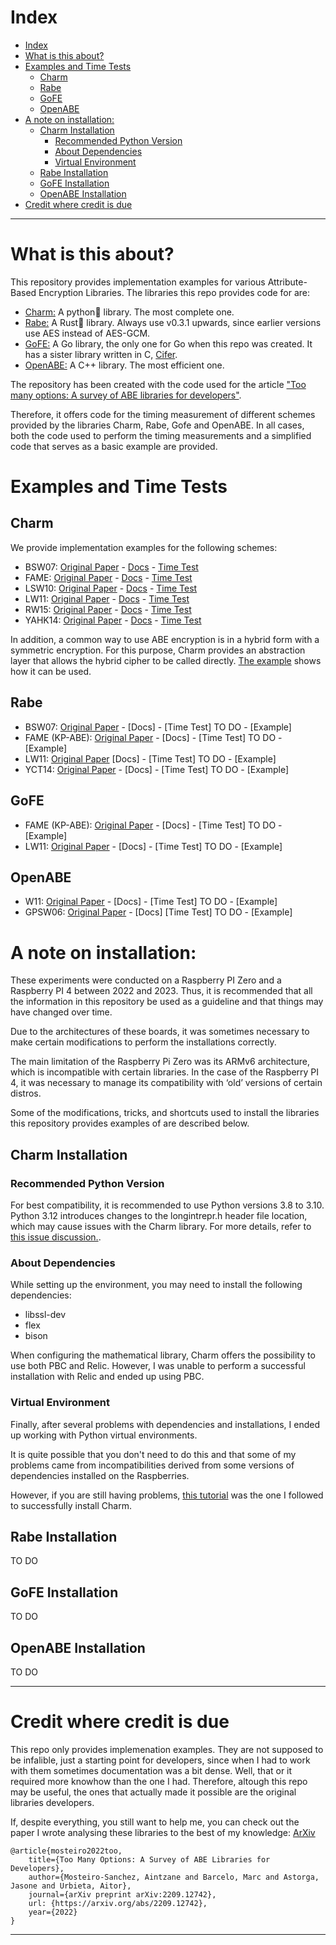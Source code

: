 # Index

- [Index](#index)
- [What is this about?](#what-is-this-about)
- [Examples and Time Tests](#examples-and-time-tests)
  - [Charm](#charm)
  - [Rabe](#rabe)
  - [GoFE](#gofe)
  - [OpenABE](#openabe)
- [A note on installation:](#a-note-on-installation)
  - [Charm Installation](#charm-installation)
    - [Recommended Python Version](#recommended-python-version)
    - [About Dependencies](#about-dependencies)
    - [Virtual Environment](#virtual-environment)
  - [Rabe Installation](#rabe-installation)
  - [GoFE Installation](#gofe-installation)
  - [OpenABE Installation](#openabe-installation)
- [Credit where credit is due](#credit-where-credit-is-due)

---

# What is this about?

This repository provides implementation examples for various Attribute-Based Encryption Libraries. The libraries this repo provides code for are:

- [Charm:](https://github.com/JHUISI/charm) A python🐍 library. The most complete one.
- [Rabe:](https://github.com/Fraunhofer-AISEC/rabe) A Rust🦀 library. Always use v0.3.1 upwards, since earlier versions use AES instead of AES-GCM.
- [GoFE:](https://github.com/fentec-project/gofe) A Go library, the only one for Go when this repo was created. It has a sister library written in C, [Cifer](https://github.com/fentec-project/CiFEr).
- [OpenABE:](https://github.com/zeutro/openabe) A C++ library. The most efficient one.

The repository has been created with the code used for the article ["Too many options: A survey of ABE libraries for developers"](https://arxiv.org/abs/2209.12742).

Therefore, it offers code for the timing measurement of different schemes provided by the libraries Charm, Rabe, Gofe and OpenABE. In all cases, both the code used to perform the timing measurements and a simplified code that serves as a basic example are provided.

# Examples and Time Tests

## Charm

We provide implementation examples for the following schemes:

- BSW07: [Original Paper](https://ieeexplore.ieee.org/stamp/stamp.jsp?arnumber=4223236&casa_token=sh82htu2-PsAAAAA:O3yMQkIpQ0tznUxEknLy0M8iwYZNGuS0fYbgMYAr5gIY9kHrq6cmnLocQ6TZNqsSnSPUCLvWnEyH&tag=1) - [Docs](https://jhuisi.github.io/charm/charm/schemes/abenc/abenc_bsw07.html) - [Time Test](Charm/TimeTests/BSW07.py)
- FAME: [Original Paper](https://eprint.iacr.org/2017/807.pdf?ref=https://githubhelp.com) - [Docs](https://jhuisi.github.io/charm/charm/schemes/abenc/ac17.html) - [Time Test](Charm/TimeTests/FAME_C17.py)
- LSW10: [Original Paper](https://eprint.iacr.org/2008/309.pdf) - [Docs](https://jhuisi.github.io/charm/charm/schemes/abenc/abenc_lsw08.html) - [Time Test](Charm/TimeTests/LSW10.py)
- LW11: [Original Paper](https://eprint.iacr.org/2010/351) - [Docs](https://jhuisi.github.io/charm/charm/schemes/abenc/dabe_aw11.html) - [Time Test](Charm/TimeTests/LW11/)
- RW15: [Original Paper](https://eprint.iacr.org/2015/016) - [Docs](https://jhuisi.github.io/charm/charm/schemes/abenc/abenc_maabe_rw15.html) - [Time Test](Charm/TimeTests/RW15.py)
- YAHK14: [Original Paper](https://www.iacr.org/archive/pkc2014/83830226/83830226.pdf) - [Docs](https://jhuisi.github.io/charm/charm/schemes/abenc/abenc_unmcpabe_yahk14.html) - [Time Test](Charm/TimeTests/YAHK14.py)

In addition, a common way to use ABE encryption is in a hybrid form with a symmetric encryption. For this purpose, Charm provides an abstraction layer that allows the hybrid cipher to be called directly. [The example](Charm/Examples/HybridExample.py) shows how it can be used.

## Rabe

- BSW07: [Original Paper](https://ieeexplore.ieee.org/stamp/stamp.jsp?arnumber=4223236&casa_token=sh82htu2-PsAAAAA:O3yMQkIpQ0tznUxEknLy0M8iwYZNGuS0fYbgMYAr5gIY9kHrq6cmnLocQ6TZNqsSnSPUCLvWnEyH&tag=1) - [Docs] - [Time Test] TO DO - [Example]
- FAME (KP-ABE): [Original Paper](https://eprint.iacr.org/2017/807.pdf?ref=https://githubhelp.com) - [Docs] - [Time Test] TO DO - [Example]
- LW11: [Original Paper](https://eprint.iacr.org/2010/351) [Docs] - [Time Test] TO DO - [Example]
- YCT14: [Original Paper](https://www.sciencedirect.com/science/article/abs/pii/S0167739X14002039?via%3Dihub) - [Docs] - [Time Test] TO DO - [Example]

## GoFE

- FAME (KP-ABE): [Original Paper](https://eprint.iacr.org/2017/807.pdf?ref=https://githubhelp.com) - [Docs] - [Time Test] TO DO - [Example]
- LW11: [Original Paper](https://eprint.iacr.org/2010/351) - [Docs] - [Time Test] TO DO - [Example]

## OpenABE

- W11: [Original Paper](https://www.iacr.org/archive/pkc2011/65710055/65710055.pdf) - [Docs] - [Time Test] TO DO - [Example]
- GPSW06: [Original Paper](https://eprint.iacr.org/2006/309.pdf?ref=https://githubhelp.com) - [Docs] [Time Test] TO DO - [Example]

# A note on installation:
These experiments were conducted on a Raspberry PI Zero and a Raspberry PI 4 between 2022 and 2023. Thus, it is recommended that all the information in this repository be used as a guideline and that things may have changed over time.

Due to the architectures of these boards, it was sometimes necessary to make certain modifications to perform the installations correctly.

The main limitation of the Raspberry Pi Zero was its ARMv6 architecture, which is incompatible with certain libraries. In the case of the Raspberry PI 4, it was necessary to manage its compatibility with ‘old’ versions of certain distros.

Some of the modifications, tricks, and shortcuts used to install the libraries this repository provides examples of are described below.

## Charm Installation
### Recommended Python Version

For best compatibility, it is recommended to use Python versions 3.8 to 3.10. Python 3.12 introduces changes to the longintrepr.h header file location, which may cause issues with the Charm library. For more details, refer to [ this issue discussion.](https://github.com/JHUISI/charm/issues/307#issuecomment-2094110757).

### About Dependencies
While setting up the environment, you may need to install the following dependencies:
- libssl-dev
- flex
- bison

When configuring the mathematical library, Charm offers the possibility to use both PBC and Relic. However, I was unable to perform a successful installation with Relic and ended up using PBC.

### Virtual Environment
Finally, after several problems with dependencies and installations, I ended up working with Python virtual environments.

It is quite possible that you don't need to do this and that some of my problems came from incompatibilities derived from some versions of dependencies installed on the Raspberries.

However, if you are still having problems, [this tutorial](https://lrusso96.github.io/blog/cryptography/2021/03/04/charm-setup.html) was the one I followed to successfully install Charm.

## Rabe Installation
TO DO

## GoFE Installation
TO DO

## OpenABE Installation
TO DO

---

# Credit where credit is due

This repo only provides implemenation examples. They are not supposed to be infalible, just a starting point for developers, since when I had to work with them sometimes documentation was a bit dense. Well, that or it required more knowhow than the one I had. Therefore, altough this repo may be useful, the ones that actually made it possible are the original libraries developers.

If, despite everything, you still want to help me, you can check out the paper I wrote analysing these libraries to the best of my knowledge: [ArXiv](https://arxiv.org/abs/2209.12742)

    @article{mosteiro2022too,
        title={Too Many Options: A Survey of ABE Libraries for Developers},
        author={Mosteiro-Sanchez, Aintzane and Barcelo, Marc and Astorga, Jasone and Urbieta, Aitor},
        journal={arXiv preprint arXiv:2209.12742},
        url: {https://arxiv.org/abs/2209.12742},
        year={2022}
    }

---
